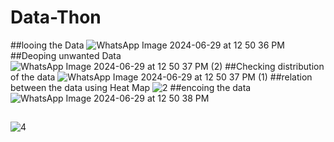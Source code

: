 # Data-Thon
##looing the Data
![WhatsApp Image 2024-06-29 at 12 50 36 PM](https://github.com/SreeCharan1234/Data-Thon/assets/119997965/6a03619a-5b24-402e-93a0-191283c52aec)
##Deoping unwanted Data
![WhatsApp Image 2024-06-29 at 12 50 37 PM (2)](https://github.com/SreeCharan1234/Data-Thon/assets/119997965/285f278a-8865-4140-b5d6-673aca783856)
##Checking distribution of the data
![WhatsApp Image 2024-06-29 at 12 50 37 PM (1)](https://github.com/SreeCharan1234/Data-Thon/assets/119997965/1ad1b07c-948f-4fab-81ed-168424b778f2)
##relation between the data using Heat Map
![2](https://github.com/SreeCharan1234/Data-Thon/assets/119997965/77cc20d4-0231-4a23-802e-e56843b1144b)
##encoing the data
![WhatsApp Image 2024-06-29 at 12 50 38 PM](https://github.com/SreeCharan1234/Data-Thon/assets/119997965/76d27915-91f7-4667-9299-7def6753a502)
##

![4](https://github.com/SreeCharan1234/Data-Thon/assets/119997965/279c4910-a862-47da-ab60-d83a61be8be2)
